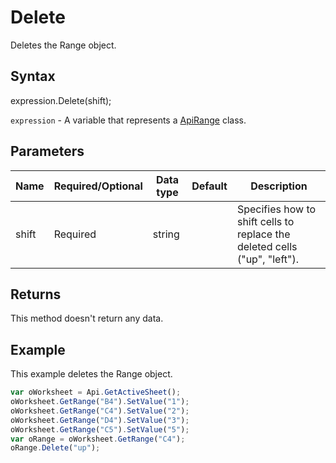 # Delete

Deletes the Range object.

## Syntax

expression.Delete(shift);

`expression` - A variable that represents a [ApiRange](../ApiRange.md) class.

## Parameters

| **Name** | **Required/Optional** | **Data type** | **Default** | **Description** |
| ------------- | ------------- | ------------- | ------------- | ------------- |
| shift | Required | string |  | Specifies how to shift cells to replace the deleted cells ("up", "left"). |

## Returns

This method doesn't return any data.

## Example

This example deletes the Range object.

```javascript
var oWorksheet = Api.GetActiveSheet();
oWorksheet.GetRange("B4").SetValue("1");
oWorksheet.GetRange("C4").SetValue("2");
oWorksheet.GetRange("D4").SetValue("3");
oWorksheet.GetRange("C5").SetValue("5");
var oRange = oWorksheet.GetRange("C4");
oRange.Delete("up");
```
